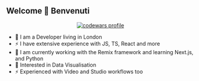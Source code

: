 ## Welcome 👋 Benvenuti
<p align="center">
    <a href="https://www.codewars.com/users/tekami" target="_blank" rel="noreferrer">
        <img src="https://github.r2v.ch/codewars?user=tekami&name=true&top_languages=true&hide_clan=true&animation=true" alt="codewars profile"/>
    </a>
</p>

- 🔭 I am a Developer living in London
- ⚡ I have extensive experience with JS, TS, React and more
- 🌱 I am currently working with the Remix framework and learning Next.js, and Python
- 🌱 Interested in Data Visualisation
- ⚡ Experienced with Video and Studio workflows too

<!--
**kinolag/kinolag** is a ✨ _special_ ✨ repository because its `README.md` (this file) appears on your GitHub profile.

Here are some ideas to get you started:

- 🔭 I’m currently working on ...
- 🌱 I’m currently learning ...
- 👯 I’m looking to collaborate on ...
- 🤔 I’m looking for help with ...
- 💬 Ask me about ...
- 📫 How to reach me: ...
- 😄 Pronouns: ...
- ⚡ Fun fact: ...
-->
